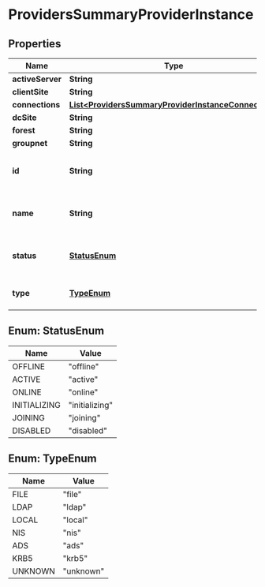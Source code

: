 
# ProvidersSummaryProviderInstance

## Properties
Name | Type | Description | Notes
------------ | ------------- | ------------- | -------------
**activeServer** | **String** |  |  [optional]
**clientSite** | **String** |  |  [optional]
**connections** | [**List&lt;ProvidersSummaryProviderInstanceConnection&gt;**](ProvidersSummaryProviderInstanceConnection.md) |  |  [optional]
**dcSite** | **String** |  |  [optional]
**forest** | **String** |  |  [optional]
**groupnet** | **String** |  |  [optional]
**id** | **String** | Specifies the ID of the provider. |  [optional]
**name** | **String** | Specifies the name of the provider. |  [optional]
**status** | [**StatusEnum**](#StatusEnum) | Indicates the status of the provider. |  [optional]
**type** | [**TypeEnum**](#TypeEnum) | Specifies the type of provider. |  [optional]


<a name="StatusEnum"></a>
## Enum: StatusEnum
Name | Value
---- | -----
OFFLINE | &quot;offline&quot;
ACTIVE | &quot;active&quot;
ONLINE | &quot;online&quot;
INITIALIZING | &quot;initializing&quot;
JOINING | &quot;joining&quot;
DISABLED | &quot;disabled&quot;


<a name="TypeEnum"></a>
## Enum: TypeEnum
Name | Value
---- | -----
FILE | &quot;file&quot;
LDAP | &quot;ldap&quot;
LOCAL | &quot;local&quot;
NIS | &quot;nis&quot;
ADS | &quot;ads&quot;
KRB5 | &quot;krb5&quot;
UNKNOWN | &quot;unknown&quot;



